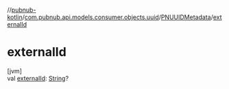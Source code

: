 //[pubnub-kotlin](../../../index.md)/[com.pubnub.api.models.consumer.objects.uuid](../index.md)/[PNUUIDMetadata](index.md)/[externalId](external-id.md)

# externalId

[jvm]\
val [externalId](external-id.md): [String](https://kotlinlang.org/api/latest/jvm/stdlib/kotlin/-string/index.html)?
